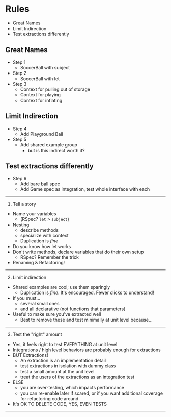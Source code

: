 # Rules

- Great Names
- Limit Indirection
- Test extractions differently


## Great Names

- Step 1
  - SoccerBall with subject
- Step 2
  - SoccerBall with let
- Step 3 
  - Context for pulling out of storage
  - Context for playing
  - Context for inflating    

## Limit Indirection 

- Step 4
  - Add Playground Ball
- Step 5
  - Add shared example group
    - but is this indirect worth it?

## Test extractions differently

- Step 6
  - Add bare ball spec
  - Add Game spec as integration, test whole interface with each    



---

1. Tell a story

- Name your variables
    - (RSpec? `let` > `subject`)
- Nesting
    - describe methods
    - specialize with context
    - Duplication is _fine_
- Do you know how let works
- Don't write methods, declare variables that do their own setup
    - RSpec? Remember the trick
- Renaming & Refactoring!

---

2. Limit indirection

- Shared examples are cool; use them sparingly
    - Duplication is _fine_. It's encouraged. Fewer clicks to understand!
- If you must...
    - several small ones
    - and all declarative (not functions that parameters)
- Useful to make sure you've extracted well
    - Best to remove these and test minimally at unit level because...

---

3. Test the "right" amount

- Yes, it feels right to test EVERYTHING at unit level
- Integrations / high level behaviors are probably enough for extractions
- BUT Extractions!
    - An extraction is an implementation detail
    - test extractions in isolation with dummy class
    - test a small amount at the unit level
    - treat the users of the extractions as an integration test
- ELSE
    - you are over-testing, which impacts performance
    - you can re-enable later if scared, or if you want additional coverage for refactoring code around
- It's OK TO DELETE CODE, YES, EVEN TESTS

---
